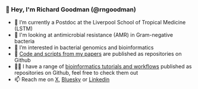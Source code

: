 ### 👋 Hey, I'm Richard Goodman (@rngoodman)

- 📍 I’m currently a Postdoc at the Liverpool School of Tropical Medicine (LSTM)
- 🧫 I'm looking at antimicrobial resistance (AMR) in Gram-negative bacteria
- 👀 I’m interested in bacterial genomics and bioinformatics 
- 🤝 [Code and scripts from my papers](https://rngoodman.github.io/research-paper-code/) are published as repositories on Github
- 🧑‍💻 I have a range of [bioinformatics tutorials and workflows](https://rngoodman.github.io/tutorials) published as repositories on Github, feel free to check them out
- 📫 Reach me on [X](https://twitter.com/Another_Goodman), [Bluesky](https://bsky.app/profile/richard-goodman.bsky.social) or [Linkedin](https://www.linkedin.com/in/richard-n-goodman)
